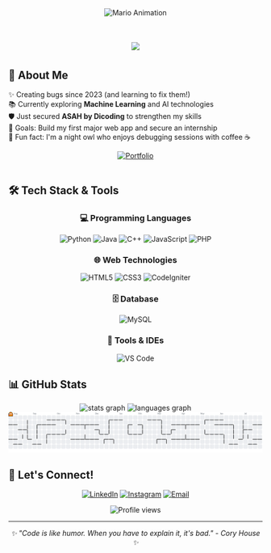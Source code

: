 <div align="center">
  <img src="img/mario.gif" alt="Mario Animation" width="600px" />
</div>

<h1 align="center">
  <img src="https://readme-typing-svg.herokuapp.com/?font=Righteous&size=35&center=true&vCenter=true&width=500&height=70&duration=4000&lines=Hi+There!+👋;I'm+Zickrian!;" />
</h1>

## 🚀 About Me

<p align="left">
✨ Creating bugs since 2023 (and learning to fix them!)<br>
📚 Currently exploring <strong>Machine Learning</strong> and AI technologies<br>
🛡️ Just secured <strong>ASAH by Dicoding</strong> to strengthen my skills<br>
🎯 Goals: Build my first major web app and secure an internship<br>
🎲 Fun fact: I'm a night owl who enjoys debugging sessions with coffee ☕
</p>

<div align="center">
  <a href="https://portofolio-delta-inky.vercel.app/" target="_blank">
    <img src="https://img.shields.io/badge/🌐_Portfolio-FF6B6B?style=for-the-badge&logo=vercel&logoColor=white" alt="Portfolio" />
  </a>
</div>

<br clear="both">

## 🛠️ Tech Stack & Tools

<div align="center">
  
### 💻 Programming Languages
<img src="https://img.shields.io/badge/Python-3776AB?style=for-the-badge&logo=python&logoColor=white" alt="Python" />
<img src="https://img.shields.io/badge/Java-ED8B00?style=for-the-badge&logo=openjdk&logoColor=white" alt="Java" />
<img src="https://img.shields.io/badge/C++-00599C?style=for-the-badge&logo=c%2B%2B&logoColor=white" alt="C++" />
<img src="https://img.shields.io/badge/JavaScript-F7DF1E?style=for-the-badge&logo=javascript&logoColor=black" alt="JavaScript" />
<img src="https://img.shields.io/badge/PHP-777BB4?style=for-the-badge&logo=php&logoColor=white" alt="PHP" />

### 🌐 Web Technologies
<img src="https://img.shields.io/badge/HTML5-E34F26?style=for-the-badge&logo=html5&logoColor=white" alt="HTML5" />
<img src="https://img.shields.io/badge/CSS3-1572B6?style=for-the-badge&logo=css3&logoColor=white" alt="CSS3" />
<img src="https://img.shields.io/badge/CodeIgniter-EF4223?style=for-the-badge&logo=codeigniter&logoColor=white" alt="CodeIgniter" />

### 🗄️ Database
<img src="https://img.shields.io/badge/MySQL-005C84?style=for-the-badge&logo=mysql&logoColor=white" alt="MySQL" />

### 🔧 Tools & IDEs
<img src="https://img.shields.io/badge/VS_Code-007ACC?style=for-the-badge&logo=visual-studio-code&logoColor=white" alt="VS Code" />

</div>

## 📊 GitHub Stats

<div align="center">
  <img src="https://github-readme-stats.vercel.app/api?username=zickrian&hide_title=false&hide_rank=false&show_icons=true&include_all_commits=true&count_private=true&disable_animations=false&theme=tokyonight&locale=en&hide_border=false" height="150" alt="stats graph" />
  <img src="https://github-readme-stats.vercel.app/api/top-langs?username=zickrian&locale=en&hide_title=false&layout=compact&card_width=320&langs_count=6&theme=tokyonight&hide_border=false" height="150" alt="languages graph" />
</div>

<picture>
  <source media="(prefers-color-scheme: dark)" srcset="https://raw.githubusercontent.com/FirdausKz/FirdausKz/output/pacman-contribution-graph-dark.svg">
  <source media="(prefers-color-scheme: light)" srcset="https://raw.githubusercontent.com/FirdausKz/FirdausKz/output/pacman-contribution-graph.svg">
  <img alt="pacman contribution graph" src="https://raw.githubusercontent.com/FirdausKz/FirdausKz/output/pacman-contribution-graph.svg">
</picture>

## 🤝 Let's Connect!

<div align="center">
  
[![LinkedIn](https://img.shields.io/badge/LinkedIn-0077B5?style=for-the-badge&logo=linkedin&logoColor=white)](https://linkedin.com/in/yourprofile)
[![Instagram](https://img.shields.io/badge/Instagram-E4405F?style=for-the-badge&logo=instagram&logoColor=white)](https://instagram.com/yourprofile)
[![Email](https://img.shields.io/badge/Gmail-D14836?style=for-the-badge&logo=gmail&logoColor=white)](mailto:your.email@gmail.com)

</div>

<div align="center">
  <img src="https://komarev.com/ghpvc/?username=zickrian&label=Profile%20views&color=0e75b6&style=flat" alt="Profile views" />
</div>

---
<div align="center">
  <em>✨ "Code is like humor. When you have to explain it, it's bad." - Cory House ✨</em>
</div>
